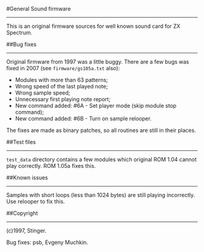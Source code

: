 #General Sound firmware

---

This is an original firmware sources for well known sound card for ZX Spectrum.


##Bug fixes

---

Original firmware from 1997 was a little buggy. There are a few bugs was fixed
in 2007 (see `firmware/gs105a.txt` also):

* Modules with more than 63 patterns;
* Wrong speed of the last played note;
* Wrong sample speed;
* Unnecessary first playing note report;
* New command added: #6A - Set player mode (skip module stop command);
* New command added: #6B - Turn on sample relooper.

The fixes are made as binary patches, so all routines are still in their places.


##Test files

---

`test_data` directory contains a few modules which original ROM 1.04 cannot play
correctly. ROM 1.05a fixes this.


##Known issues

---

Samples with short loops (less than 1024 bytes) are still playing incorrectly. Use relooper
to fix this.


##Copyright

---

(c)1997, Stinger.

Bug fixes: psb, Evgeny Muchkin.
